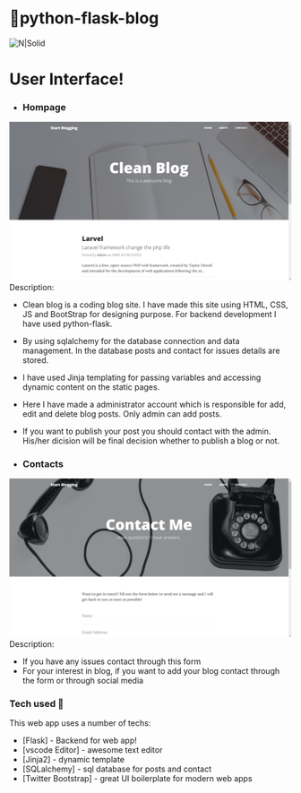 # 🚀python-flask-blog

![N|Solid](https://res.cloudinary.com/practicaldev/image/fetch/s--yfF3_q8k--/c_limit%2Cf_auto%2Cfl_progressive%2Cq_auto%2Cw_880/https://thepracticaldev.s3.amazonaws.com/i/f0i5oszdj3gwk686xuc0.JPG) 

 
 

 
# User Interface!

 
  - ### Hompage

![N|Solid](https://raw.githubusercontent.com/adityaadhaygude/python-flask-blog/master/Screenshot%20(12).png) 
Description:
  - Clean blog is a coding blog site. I have made this site using HTML, CSS, JS and BootStrap for designing purpose. For backend development I have used python-flask. 
  - By using sqlalchemy for the database connection and data management. In the database posts and contact for issues details are stored. 
  - I have used Jinja templating for passing variables and accessing dynamic content on the static pages.
  - Here I have made a administrator account which is responsible for add, edit and delete blog posts. Only admin can add posts. 
  - If you want to publish your post you should contact with the admin. His/her dicision will be final decision whether to publish a blog or not. 
  
  - ### Contacts

![N|Solid](https://raw.githubusercontent.com/adityaadhaygude/python-flask-blog/master/Screenshot%20(15).png) 
Description:
  - If you have any issues contact through this form
  - For your interest in blog, if you want to add your blog contact through the form or through social media

 

 
 

### Tech used 🌱

This web app uses a number of techs:

* [Flask] - Backend for web app!
* [vscode Editor] - awesome text editor
* [Jinja2] - dynamic template
* [SQLalchemy] - sql database for posts and contact
* [Twitter Bootstrap] - great UI boilerplate for modern web apps
